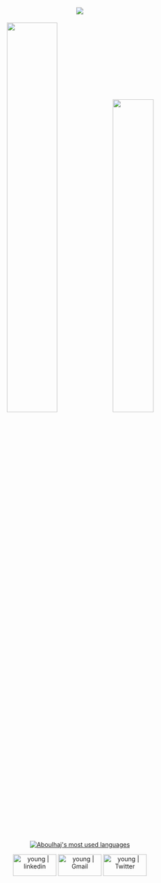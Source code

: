 <h1 align="center"><img src="https://readme-typing-svg.herokuapp.com?font=smooch&color=F70721&size=30&center=true&vCenter=true&width=900&height=50&lines=Hi+there+%F0%9F%91%8B;Welcome+To+Ali's+Github;+I+Am+a+Software+Engineering+Student"></h1>


<p align="center">
  <img width="48%" src="https://github-readme-streak-stats.herokuapp.com/?user=ALI-BOULHAJAT&theme=radical" />
  <img width="43%" src="https://awesome-github-stats.azurewebsites.net/user-stats/ALI-BOULHAJAT?cardType=github&theme=radical" /></p>

<div align="center">

[![Aboulhaj's most used languages](https://github-readme-stats.vercel.app/api/top-langs/?username=ALI-BOULHAJAT&layout=compact&hide_border=true&theme=jolly)](https://github.com/ALI-BOULHAJAT?tab=repositories)</div>
	
<div align="center">

[<img align="center" alt="young | linkedin" width="100px" height="50" src="https://img.shields.io/badge/LinkedIn-0077B5?style=for-the-badge&logo=linkedin&logoColor=white" />][linkedin]
[<img align="center" alt="young | Gmail" width="100px" height="50" src="https://img.shields.io/badge/Gmail-D14836?style=for-the-badge&logo=gmail&logoColor=white" />][gmail]
[<img align="center" alt="young | Twitter" width="100px" height="50" src="https://img.shields.io/badge/Twitter-1DA1F2?style=for-the-badge&logo=twitter&logoColor=white" />][twitter]</div>


[linkedin]: https://www.linkedin.com/in/ali-boulhajat
[twitter]: https://twitter.com/Ali_Boulhajat
[gmail]: mailto:ali.boulhajat@gmail.com
